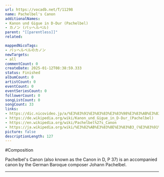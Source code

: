 ```yaml
---
url: https://vocadb.net/T/11298
name: Pachelbel's Canon
additionalNames: 
- Kanon und Gigue in D-Dur (Pachelbel)
- カノン (パッヘルベル)
parent: "[[parentless]]"
related:

mappedNicoTags:
- パッヘルベルのカノン
newTargets:
- all
commentCount: 0
createDate: 2025-01-12T08:38:59.333
status: Finished
albumCount: 0
artistCount: 0
eventCount: 0
eventSeriesCount: 0
followerCount: 0
songListCount: 0
songCount: 33
links: 
- https://dic.nicovideo.jp/a/%E3%83%91%E3%83%83%E3%83%98%E3%83%AB%E3%83%99%E3%83%AB%E3%81%AE%E3%82%AB%E3%83%8E%E3%83%B3
- https://de.wikipedia.org/wiki/Kanon_und_Gigue_in_D-Dur_(Pachelbel)
- https://en.wikipedia.org/wiki/Pachelbel%27s_Canon
- https://ja.wikipedia.org/wiki/%E3%82%AB%E3%83%8E%E3%83%B3_(%E3%83%91%E3%83%83%E3%83%98%E3%83%AB%E3%83%99%E3%83%AB)
picture: false
descriptionLength: 127
---
```


#Composition

Pachelbel's Canon (also known as the Canon in D, P 37) is an accompanied canon by the German Baroque composer Johann Pachelbel.

---

